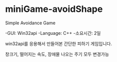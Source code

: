 # miniGame-avoidShape


Simple Avoidance Game

-GUI: Win32api
-Language: C++
-소요시간: 2일

win32api를 응용해서 만들어본 간단한 피하기 게임입니다.


창크기, 떨어지는 속도, 장애물 나오는 주기 모두 변경가능
